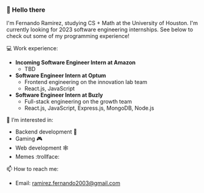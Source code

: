 
### 👋 Hello there 

I'm Fernando Ramirez, studying CS + Math at the University of Houston. I'm currently looking for 2023 software engineering internships. See below to check out some of my programming experience!

💻 Work experience:
  * **Incoming Software Engineer Intern at Amazon**
    * TBD
  * **Software Engineer Intern at Optum**
    * Frontend engineering on the innovation lab team
    * React.js, JavaScript
  * **Software Engineer Intern at Buzly**
    * Full-stack engineering on the growth team 
    * React.js, JavaScript, Express.js, MongoDB, Node.js

👀 I’m interested in:
  * Backend development :wrench:
  * Gaming :video_game:
  * Web development :spider_web:
  * Memes :trollface:
 
📫 How to reach me:
  * Email: ramirez.fernando2003@gmail.com
